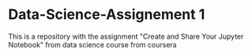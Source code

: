 # Data-Science-Assignement 1
This is a repository with the  assignment "Create and Share Your Jupyter Notebook" from data science course from coursera
